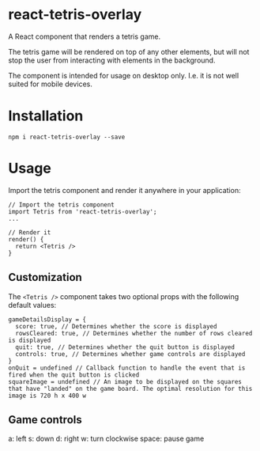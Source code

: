 # react-tetris-overlay

A React component that renders a tetris game.

The tetris game will be rendered on top of any other elements, but will not stop the user from interacting with elements in the background.

The component is intended for usage on desktop only. I.e. it is not well suited for mobile devices.

# Installation

```
npm i react-tetris-overlay --save
```

# Usage

Import the tetris component and render it anywhere in your application:

```
// Import the tetris component
import Tetris from 'react-tetris-overlay';
...

// Render it
render() {
  return <Tetris />
}
```

## Customization

The `<Tetris />` component takes two optional props with the following default values:

```
gameDetailsDisplay = {
  score: true, // Determines whether the score is displayed
  rowsCleared: true, // Determines whether the number of rows cleared is displayed
  quit: true, // Determines whether the quit button is displayed
  controls: true, // Determines whether game controls are displayed
}
onQuit = undefined // Callback function to handle the event that is fired when the quit button is clicked
squareImage = undefined // An image to be displayed on the squares that have "landed" on the game board. The optimal resolution for this image is 720 h x 400 w
```

## Game controls

a: left
s: down
d: right
w: turn clockwise
space: pause game
